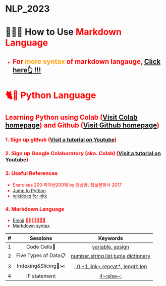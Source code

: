 # NLP_2023

# 🎼🐱🎵  **How to Use <font color = 'red'> Markdown Language**
- ## For <font color = 'orange'>  more syntax </font> of markdown langauge, [Click here👆 !!!](https://www.markdownguide.org/basic-syntax/)

# 🐈🍊  **Python Language**

## **Learning Python** using **Colab** ([Visit Colab homepage](https://colab.research.google.com/?utm_source=scs-index)) and **Github** ([Visit Github homepage](https://github.com/))

### **1. Sign up github** ([Visit a tutorial on Youtube](https://www.youtube.com/watch?v=c-NikCpec7U))
### **2. Sign up Google Colaboratory** (aka. Colab) ([Visit a tutorial on Youtube](https://www.youtube.com/watch?v=2X_EU18OeYM))

### **3. Useful References**
- Exercises 200 파이썬200제 by 장삼용. 정보문화사 2017
- [Jump to Python](https://wikidocs.net/book/1)
- [wikidocs for nltk](https://wikidocs.net/21667)

### **4. Markdown Language**
* [Emoji](https://gist.github.com/rxaviers/7360908) 🐨🐹🐱🌻🐥🐻🐰
* [Markdown syntax](https://www.markdownguide.org/basic-syntax/)

|#|Sessions|Keywords|
|:-:|:-:|:-:|
|1|Code Cells🐾|[variable, assign](https://github.com/20230212KIM/NLP_2023/blob/main/1_CodeCells_Basic_.ipynb)|
|2|Five Types of Data📋|[number,string,list,tuple,dictionary](https://github.com/20230212KIM/NLP_2023/blob/main/2_FiveTypesofData.ipynb)|
|3|Indexing&Slicing📌✂️|[:,0,-1,link+,repeat*,,length len](https://github.com/20230212KIM/NLP_2023/blob/main/3_Indexing_Slicing.ipynb)|
|4|IF statement |[if~:else~:](https://github.com/20230212KIM/NLP_2023/blob/main/4_1_IfStatement.ipynb)|
